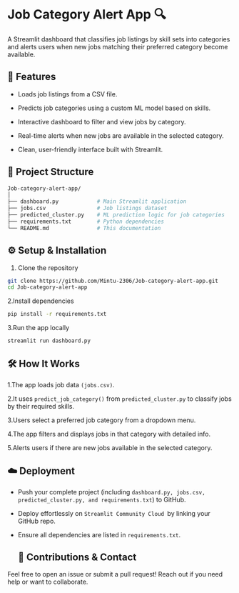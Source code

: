 # Job Category Alert App 🔍
A Streamlit dashboard that classifies job listings by skill sets into categories and alerts users when new jobs matching their preferred category become available.
## 🚀 Features
- Loads job listings from a CSV file.

- Predicts job categories using a custom ML model based on skills.

- Interactive dashboard to filter and view jobs by category.

- Real-time alerts when new jobs are available in the selected category.

- Clean, user-friendly interface built with Streamlit.
## 📂 Project Structure
```bash
Job-category-alert-app/
│
├── dashboard.py            # Main Streamlit application
├── jobs.csv                # Job listings dataset
├── predicted_cluster.py    # ML prediction logic for job categories
├── requirements.txt        # Python dependencies
└── README.md               # This documentation
```
## ⚙️ Setup & Installation
1. Clone the repository
```bash
git clone https://github.com/Mintu-2306/Job-category-alert-app.git
cd Job-category-alert-app
```
2.Install dependencies
```bash
pip install -r requirements.txt
```
3.Run the app locally
```bash
streamlit run dashboard.py
```
## 🛠️ How It Works

1.The app loads job data ```(jobs.csv)```.

2.It uses ```predict_job_category()``` from ```predicted_cluster.py``` to classify jobs by their required skills.

3.Users select a preferred job category from a dropdown menu.

4.The app filters and displays jobs in that category with detailed info.

5.Alerts users if there are new jobs available in the selected category.
## ☁️ Deployment
- Push your complete project (including ```dashboard.py, jobs.csv, predicted_cluster.py, and requirements.txt```) to GitHub.

- Deploy effortlessly on ```Streamlit Community Cloud ```by linking your GitHub repo.

- Ensure all dependencies are listed in ```requirements.txt```.
  ## 🤝 Contributions & Contact
Feel free to open an issue or submit a pull request!
Reach out if you need help or want to collaborate.
